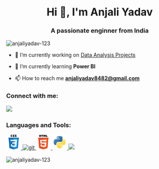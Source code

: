 <h1 align="center">Hi 👋, I'm Anjali Yadav</h1>
<h3 align="center">A passionate enginner from India</h3>

<p align="left"> <img src="https://komarev.com/ghpvc/?username=anjaliyadav-123&label=Profile%20views&color=0e75b6&style=flat" alt="anjaliyadav-123" /> </p>

- 🔭 I’m currently working on [Data Analysis Projects](https://github.com/AnjaliYadav-123/Unemployment_Prediction)

- 🌱 I’m currently learning **Power BI**

- 📫 How to reach me **anjaliyadav8482@gmail.com**

<h3 align="left">Connect with me:</h3>

<a href="https://www.linkedin.com/in/anjali-yadav-71b409278/">
    <img src="https://img.icons8.com/?size=48&id=xuvGCOXi8Wyg&format=png"></a>
    
<p align="left">
</p>

<h3 align="left">Languages and Tools:</h3>
<p align="left"> 
<a href="https://www.w3schools.com/css/" target="_blank" rel="noreferrer"> 
    <img src="https://raw.githubusercontent.com/devicons/devicon/master/icons/css3/css3-original-wordmark.svg"
        alt="css3" width="40" height="40"/> </a> 
<a href="https://git-scm.com/" target="_blank" rel="noreferrer"> 
    <img src="https://www.vectorlogo.zone/logos/git-scm/git-scm-icon.svg" alt="git" width="40" height="40"/>
</a> 
<a href="https://www.w3.org/html/" target="_blank" rel="noreferrer"> 
    <img src="https://raw.githubusercontent.com/devicons/devicon/master/icons/html5/html5-original-wordmark.svg"
        alt="html5" width="40" height="40"/> </a> 
<a href="https://www.python.org" target="_blank" rel="noreferrer"> 
    <img src="https://raw.githubusercontent.com/devicons/devicon/master/icons/python/python-original.svg"
        alt="python" width="40" height="40"/> </a>
<a href="https://jupyter.org/install">
    <img src="https://img.icons8.com/?size=48&id=J0SgMWzAxqFj&format=png"></a></p>

<p><img align="center" src="https://github-readme-stats.vercel.app/api/top-langs?username=anjaliyadav-123&show_icons=true&locale=en&layout=compact" alt="anjaliyadav-123" /></p>

